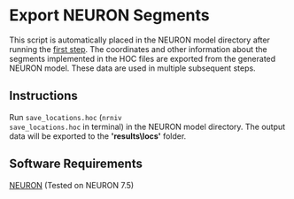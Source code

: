 # Export NEURON Segments
This script is automatically placed in the NEURON model directory after running the [first step](../1_NEURON-Model-Generation). The coordinates and other information about the segments implemented in the HOC files are exported from the generated NEURON model. These data are used in multiple subsequent steps.

## Instructions
Run <code>save_locations.hoc</code> (<code>nrniv save_locations.hoc</code> in terminal) in the NEURON model directory. The output data will be exported to the **'results\locs\'** folder.

## Software Requirements
[NEURON](https://www.neuron.yale.edu/neuron/) (Tested on NEURON 7.5) 
